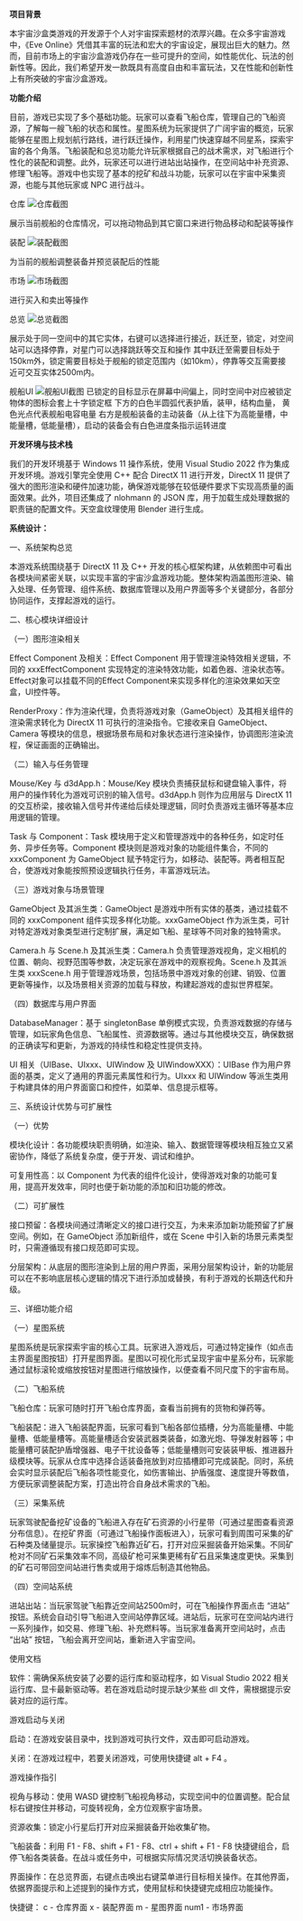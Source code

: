 **项目背景**

本宇宙沙盒类游戏的开发源于个人对宇宙探索题材的浓厚兴趣。在众多宇宙游戏中，《Eve Online》凭借其丰富的玩法和宏大的宇宙设定，展现出巨大的魅力。然而，目前市场上的宇宙沙盒游戏仍存在一些可提升的空间，如性能优化、玩法的创新性等。因此，我们希望开发一款既具有高度自由和丰富玩法，又在性能和创新性上有所突破的宇宙沙盒游戏。

**功能介绍**

目前，游戏已实现了多个基础功能。玩家可以查看飞船仓库，管理自己的飞船资源，了解每一艘飞船的状态和属性。星图系统为玩家提供了广阔宇宙的概览，玩家能够在星图上规划航行路线，进行跃迁操作，利用星门快速穿越不同星系，探索宇宙的各个角落。飞船装配和总览功能允许玩家根据自己的战术需求，对飞船进行个性化的装配和调整。此外，玩家还可以进行进站出站操作，在空间站中补充资源、修理飞船等。游戏中也实现了基本的挖矿和战斗功能，玩家可以在宇宙中采集资源，也能与其他玩家或 NPC 进行战斗。

仓库
![仓库截图](media/Pasted_image_20250522225141.png)

展示当前舰船的仓库情况，可以拖动物品到其它窗口来进行物品移动和配装等操作

装配
![装配截图](media/Pasted_image_20250522225208.png)

为当前的舰船调整装备并预览装配后的性能

市场
![市场截图](media/Pasted_image_20250522225241.png)

进行买入和卖出等操作

总览
![总览截图](media/Pasted_image_20250522225355.png)

展示处于同一空间中的其它实体，右键可以选择进行接近，跃迁至，锁定，对空间站可以选择停靠，对星门可以选择跳跃等交互和操作
其中跃迁至需要目标处于150km外，锁定需要目标处于舰船的锁定范围内（如10km），停靠等交互需要接近可交互实体2500m内。

舰船UI
![舰船UI截图](media/Pasted_image_20250522225543.png)
已锁定的目标显示在屏幕中间偏上，同时空间中对应被锁定物体的图标会套上十字锁定框
下方的白色半圆弧代表护盾，装甲，结构血量，
黄色光点代表舰船电容电量
右方是舰船装备的主动装备（从上往下为高能量槽，中能量槽，低能量槽），启动的装备会有白色进度条指示运转进度


**开发环境与技术栈**

我们的开发环境基于 Windows 11 操作系统，使用 Visual Studio 2022 作为集成开发环境。游戏引擎完全使用 C++ 配合 DirectX 11 进行开发，DirectX 11 提供了强大的图形渲染和硬件加速功能，确保游戏能够在较低硬件要求下实现高质量的画面效果。此外，项目还集成了 nlohmann 的 JSON 库，用于加载生成处理数据的职责链的配置文件。天空盒纹理使用 Blender 进行生成。


**系统设计：**

一、系统架构总览

本游戏系统围绕基于 DirectX 11 及 C++ 开发的核心框架构建，从依赖图中可看出各模块间紧密关联，以实现丰富的宇宙沙盒游戏功能。整体架构涵盖图形渲染、输入处理、任务管理、组件系统、数据库管理以及用户界面等多个关键部分，各部分协同运作，支撑起游戏的运行。

二、核心模块详细设计

（一）图形渲染相关

Effect Component 及相关：Effect Component 用于管理渲染特效相关逻辑，不同的 xxxEffectComponent 实现特定的渲染特效功能，如着色器、渲染状态等。Effect对象可以挂载不同的Effect Component来实现多样化的渲染效果如天空盒，UI控件等。

RenderProxy：作为渲染代理，负责将游戏对象（GameObject）及其相关组件的渲染需求转化为 DirectX 11 可执行的渲染指令。它接收来自 GameObject、Camera 等模块的信息，根据场景布局和对象状态进行渲染操作，协调图形渲染流程，保证画面的正确输出。

（二）输入与任务管理

Mouse/Key 与 d3dApp.h：Mouse/Key 模块负责捕获鼠标和键盘输入事件，将用户的操作转化为游戏可识别的输入信号。d3dApp.h 则作为应用层与 DirectX 11 的交互桥梁，接收输入信号并传递给后续处理逻辑，同时负责游戏主循环等基本应用逻辑的管理。

Task 与 Component：Task 模块用于定义和管理游戏中的各种任务，如定时任务、异步任务等。Component 模块则是游戏对象的功能组件集合，不同的 xxxComponent 为 GameObject 赋予特定行为，如移动、装配等。两者相互配合，使游戏对象能按照预设逻辑执行任务，丰富游戏玩法。

（三）游戏对象与场景管理

GameObject 及其派生类：GameObject 是游戏中所有实体的基类，通过挂载不同的 xxxComponent 组件实现多样化功能。xxxGameObject 作为派生类，可针对特定游戏对象类型进行定制扩展，满足如飞船、星球等不同对象的独特需求。

Camera.h 与 Scene.h 及其派生类：Camera.h 负责管理游戏视角，定义相机的位置、朝向、视野范围等参数，决定玩家在游戏中的观察视角。Scene.h 及其派生类 xxxScene.h 用于管理游戏场景，包括场景中游戏对象的创建、销毁、位置更新等操作，以及场景相关资源的加载与释放，构建起游戏的虚拟世界框架。

（四）数据库与用户界面

DatabaseManager：基于 singletonBase 单例模式实现，负责游戏数据的存储与管理，如玩家角色信息、飞船属性、资源数据等。通过与其他模块交互，确保数据的正确读写和更新，为游戏的持续性和稳定性提供支持。

UI 相关（UIBase、UIxxx、UIWindow 及 UIWindowXXX）：UIBase 作为用户界面的基类，定义了通用的界面元素属性和行为。UIxxx 和 UIWindow 等派生类用于构建具体的用户界面窗口和控件，如菜单、信息提示框等。

三、系统设计优势与可扩展性

（一）优势

模块化设计：各功能模块职责明确，如渲染、输入、数据管理等模块相互独立又紧密协作，降低了系统复杂度，便于开发、调试和维护。

可复用性高：以 Component 为代表的组件化设计，使得游戏对象的功能可复用，提高开发效率，同时也便于新功能的添加和旧功能的修改。

（二）可扩展性

接口预留：各模块间通过清晰定义的接口进行交互，为未来添加新功能预留了扩展空间。例如，在 GameObject 添加新组件，或在 Scene 中引入新的场景元素类型时，只需遵循现有接口规范即可实现。

分层架构：从底层的图形渲染到上层的用户界面，采用分层架构设计，新的功能层可以在不影响底层核心逻辑的情况下进行添加或替换，有利于游戏的长期迭代和升级。

三、详细功能介绍

（一）星图系统

星图系统是玩家探索宇宙的核心工具。玩家进入游戏后，可通过特定操作（如点击主界面星图按钮）打开星图界面。星图以可视化形式呈现宇宙中星系分布，玩家能通过鼠标滚轮或缩放按钮对星图进行缩放操作，以便查看不同尺度下的宇宙布局。

（二）飞船系统

飞船仓库：玩家可随时打开飞船仓库界面，查看当前拥有的货物和弹药等。

飞船装配：进入飞船装配界面，玩家可看到飞船各部位插槽，分为高能量槽、中能量槽、低能量槽等。高能量槽适合安装武器类装备，如激光炮、导弹发射器等；中能量槽可装配护盾增强器、电子干扰设备等；低能量槽则可安装装甲板、推进器升级模块等。玩家从仓库中选择合适装备拖放到对应插槽即可完成装配。同时，系统会实时显示装配后飞船各项性能变化，如伤害输出、护盾强度、速度提升等数值，方便玩家调整装配方案，打造出符合自身战术需求的飞船。

（三）采集系统

玩家驾驶配备挖矿设备的飞船进入存在矿石资源的小行星带（可通过星图查看资源分布信息）。在挖矿界面（可通过飞船操作面板进入），玩家可看到周围可采集的矿石种类及储量提示。玩家操控飞船靠近矿石，打开对应采掘装备开始采集。不同矿枪对不同矿石采集效率不同，高级矿枪可采集更稀有矿石且采集速度更快。采集到的矿石可带回空间站进行售卖或用于熔炼后制造其他物品。

（四）空间站系统

进站出站：当玩家驾驶飞船靠近空间站2500m时，可在飞船操作界面点击 “进站” 按钮。系统会自动引导飞船进入空间站停靠区域。进站后，玩家可在空间站内进行一系列操作，如交易、修理飞船、补充燃料等。当玩家准备离开空间站时，点击 “出站” 按钮，飞船会离开空间站，重新进入宇宙空间。

使用文档

软件：需确保系统安装了必要的运行库和驱动程序，如 Visual Studio 2022 相关运行库、显卡最新驱动等。若在游戏启动时提示缺少某些 dll 文件，需根据提示安装对应的运行库。

游戏启动与关闭

启动：在游戏安装目录中，找到游戏可执行文件，双击即可启动游戏。

关闭：在游戏过程中，若要关闭游戏，可使用快捷键 alt + F4 。

游戏操作指引

视角与移动：使用 WASD 键控制飞船视角移动，实现空间中的位置调整。配合鼠标右键按住并移动，可旋转视角，全方位观察宇宙场景。

资源收集：锁定小行星后打开对应采掘装备开始收集矿物。

飞船装备：利用 F1 - F8、shift + F1 - F8、ctrl + shift + F1 - F8 快捷键组合，启停飞船各类装备。在战斗或任务中，可根据实际情况灵活切换装备状态。

界面操作：在总览界面，右键点击唤出右键菜单进行目标相关操作。在其他界面，依据界面提示和上述提到的操作方式，使用鼠标和快捷键完成相应功能操作。

快捷键：
c - 仓库界面
x - 装配界面
m - 星图界面
num1 - 市场界面

